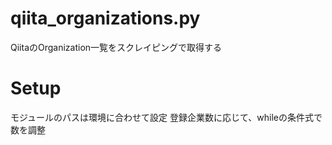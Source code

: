 # qiita_organizations.py
QiitaのOrganization一覧をスクレイピングで取得する

# Setup
モジュールのパスは環境に合わせて設定
登録企業数に応じて、whileの条件式で数を調整

